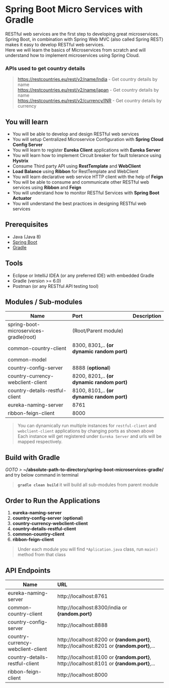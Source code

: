 # Spring Boot Micro Services with Gradle

RESTful web services are the first step to developing great microservices. Spring Boot,
in combination with Spring Web MVC (also called Spring REST) makes it easy to develop RESTful web services.  
Here we will learn the basics of Microservices from scratch and will understand how to implement microservices using Spring Cloud.

### APIs used to get country details
> https://restcountries.eu/rest/v2/name/India - Get country details by name  
> https://restcountries.eu/rest/v2/name/japan - Get country details by name  
> https://restcountries.eu/rest/v2/currency/INR -  Get country details by currency

## You will learn
- You will be able to develop and design RESTful web services
- You will setup Centralized Microservice Configuration with **Spring Cloud Config Server**
- You will learn to register **Eureka Client** applications with **Eureka Server**
- You will learn how to implement Circuit breaker for fault tolerance using **Hystrix** 
- Consume Third party API using **RestTemplate** and **WebClient**
- **Load Balance** using **Ribbon** for RestTemplate and WebClient
- You will learn declarative web service HTTP client with the help of **Feign**
- You will be able to consume and communicate other RESTful web services using **Ribbon** and **Feign**
- You will understand how to monitor RESTful Services with **Spring Boot Actuator**
- You will understand the best practices in designing RESTful web services


## Prerequisites 
- Java (Java 8)
- [Spring Boot](https://spring.io/projects/spring-boot)
- [Gradle](https://docs.gradle.org/current/userguide/userguide.html)

## Tools
- Eclipse or IntelliJ IDEA (or any preferred IDE) with embedded Gradle
- Gradle (version >= 6.0)
- Postman (or any RESTful API testing tool)


## Modules / Sub-modules
| Name                                        | Port                 | Description  |
| ------------------------------------------- |:-------------       | ---------:|
| spring-boot-microservices-gradle(root)      | (Root/Parent module) |    |
| common-country-client                       | 8300, 8301,.. **(or dynamic random port)**  |    |
| common-model                                |                      |    |
| country-config-server                       | 8888 (**optional**)  |    |
| country-currency-webclient-client           | 8200, 8201,.. **(or dynamic random port)**  |    |
| country-details-restful-client              | 8100, 8101,.. **(or dynamic random port)**  |    |
| eureka-naming-server                        | 8761                 |    |
| ribbon-feign-client                         | 8000                 |    |
> You can dynamically run multiple instances for ``restful-client`` and ``webclient-client`` applications by changing ports as shown above  
> Each instance will get registered under ``Eureka Server`` and urls will be mapped respectively.


## Build with Gradle
_GOTO >_ **~/absolute-path-to-directory/spring-boot-microservices-gradle/**  
and try below command in terminal
> **```gradle clean build```** it will build all sub-modules from parent module


## Order to Run the Applications
1. **eureka-naming-server**
2. **country-config-server** (**optional**)
3. **country-currency-webclient-client**
4. **country-details-restful-client**
5. **common-country-client**
6. **ribbon-feign-client**
> Under each module you will find ``*Aplication.java`` class, run ``main()`` method from that class


## API Endpoints
| Name                                        | URL                                             | 
| ------------------------------------------- |:---------------------------------------------   | 
| eureka-naming-server                        | http://localhost:8761                           | 
| common-country-client                       | http://localhost:8300/india or **{random.port}**                    | 
| country-config-server                       | http://localhost:8888                           | 
| country-currency-webclient-client           | http://localhost:8200 or **{random.port}**, http://localhost:8201 or **{random.port}**,...| 
| country-details-restful-client              | http://localhost:8100 or **{random.port}**, http://localhost:8101 or **{random.port}**,...| 
| ribbon-feign-client                         | http://localhost:8000                           | 

